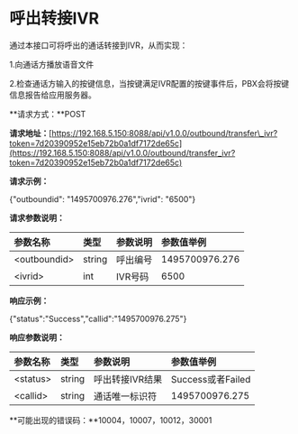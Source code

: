 # 呼出转接IVR

通过本接口可将呼出的通话转接到IVR，从而实现：

1.向通话方播放语音文件

2.检查通话方输入的按键信息，当按键满足IVR配置的按键事件后，PBX会将按键信息报告给应用服务器。

**请求方式：**POST

**请求地址：**[https://192.168.5.150:8088/api/v1.0.0/outbound/transfer\_ivr?token=7d20390952e15eb72b0a1df7172de65c](https://192.168.5.150:8088/api/v1.0.0/outbound/transfer_ivr?token=7d20390952e15eb72b0a1df7172de65c)

**请求示例：**

{"outboundid": "1495700976.276","ivrid": "6500"}

**请求参数说明：**

| 参数名称 | 类型 | 参数说明 | 参数值举例 |
| :--- | :--- | :--- | :--- |
| &lt;outboundid&gt; | string | 呼出编号 | 1495700976.276 |
| &lt;ivrid&gt; | int | IVR号码 | 6500 |

**响应示例：**

{"status":"Success","callid":"1495700976.275"}

**响应参数说明：**

| 参数名称 | 类型 | 参数说明 | 参数值举例 |
| :--- | :--- | :--- | :--- |
| &lt;status&gt; | string | 呼出转接IVR结果 | Success或者Failed |
| &lt;callid&gt; | string | 通话唯一标识符 | 1495700976.275 |

**可能出现的错误码：**10004，10007，10012，30001

